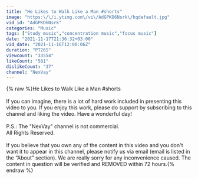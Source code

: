 ```yaml
---
title: "He Likes to Walk Like a Man #shorts"
image: "https:\/\/i.ytimg.com\/vi\/AdGPKD6Nsrk\/hqdefault.jpg"
vid_id: "AdGPKD6Nsrk"
categories: "Music"
tags: ["Study music","concentration music","focus music"]
date: "2021-11-17T21:36:32+03:00"
vid_date: "2021-11-16T12:00:06Z"
duration: "PT26S"
viewcount: "33554"
likeCount: "581"
dislikeCount: "37"
channel: "NexVay"
---
```

{% raw %}He Likes to Walk Like a Man #shorts<br /><br />If you can imagine, there is a lot of hard work included in presenting this video to you. If you enjoy this work, please do support by subscribing to this channel and liking the video. Have a wonderful day! <br /><br />P.S.: The &quot;NexVay&quot; channel is not commercial.<br />All Rights Reserved. <br /><br />If you believe that you own any of the content in this video and you don't want it to appear in this channel, please notify us via email (email is listed in the “About” section). We are really sorry for any inconvenience caused. The content in question will be verified and REMOVED within 72 hours.{% endraw %}
